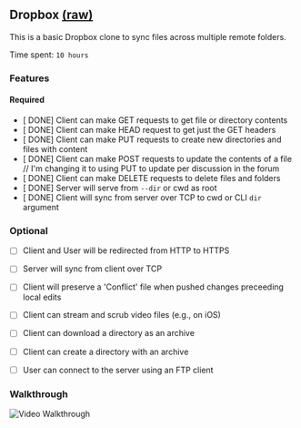 ## Dropbox [(raw)](https://gist.github.com/CrabDude/040af9c1b93e350608ff/raw)

This is a basic Dropbox clone to sync files across multiple remote folders.

Time spent: `10 hours`

### Features

#### Required

- [ DONE] Client can make GET requests to get file or directory contents
- [ DONE] Client can make HEAD request to get just the GET headers 
- [ DONE] Client can make PUT requests to create new directories and files with content
- [ DONE] Client can make POST requests to update the contents of a file // I'm changing it to using PUT to update per discussion in the forum
- [ DONE] Client can make DELETE requests to delete files and folders
- [ DONE] Server will serve from `--dir` or cwd as root
- [ DONE] Client will sync from server over TCP to cwd or CLI `dir` argument

### Optional

- [ ] Client and User will be redirected from HTTP to HTTPS
- [ ] Server will sync from client over TCP
- [ ] Client will preserve a 'Conflict' file when pushed changes preceeding local edits
- [ ] Client can stream and scrub video files (e.g., on iOS)
- [ ] Client can download a directory as an archive
- [ ] Client can create a directory with an archive
- [ ] User can connect to the server using an FTP client


### Walkthrough

![Video Walkthrough](https://vimeo.com/user39231823/videos)


